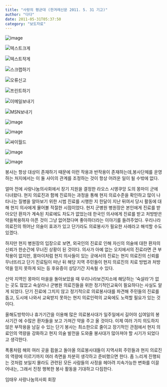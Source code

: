 ```yaml
---
title: "사랑의 평균대 (한겨레신문 2011. 5. 31 기고)"
author: "다다"
date: 2011-05-31T05:37:50
category: "보도자료"
---
```


![image](/files/attach/img.hani.co.kr/section-image/05/news2/space.gif)

![텍스트크게](/files/attach/img.hani.co.kr/section-image/11/news/btn_textb.gif)

![텍스트작게](/files/attach/img.hani.co.kr/section-image/11/news/btn_texts.gif)

![스크랩하기](/files/attach/img.hani.co.kr/section-image/11/news/btn_scrap.gif)

![오류신고](/files/attach/img.hani.co.kr/section-image/11/news/btn_ermail.gif)

![프린트하기](/files/attach/img.hani.co.kr/section-image/11/news/btn_print.gif)

![이메일보내기](/files/attach/img.hani.co.kr/section-image/11/news/btn_email.gif)

![MSN보내기](/files/attach/img.hani.co.kr/section-image/11/news/btn_msn.gif)

![image](/files/attach/img.hani.co.kr/section-image/10/news/btn2_me2day.gif)

![image](/files/attach/img.hani.co.kr/section-image/10/news/btn2_twitter.gif)

![싸이월드](/files/attach/img.hani.co.kr/section-image/10/news/btn2_gonggam.gif)

![image](/files/attach/img.hani.co.kr/section-image/10/news/btn2_facebook.gif)

![image](/files/attach/imgdb/resize/2011/0531/00393267501_20110531.JPG)

봉사는 항상 대상이 존재하기 때문에 이런 작용과 반작용이 존재하는데,봉사단체를 운영하는 처지에서는 이 둘 사이의 관계를 조정하는 것이 항상 어려운 일이 될 수밖에 없다.

얼마 전에 사랑나눔의사회에서 장기 지원을 결정한 라오스 시엥쿠앙 도의 몽마이 군에 다녀왔다. 현지 의료진과 함께 진료하는 과정을 통해 현지 의료수준을 확인하고 많이 나타나는 질병을 알아보기 위한 시범 진료를 시행한 지 한달이 지난 뒤여서 당시 활동에 대해 현지 의사에게 물어볼 적절한 시점이었다. 현지 군병원 병원장은 본인에게 진료를 받아오던 환자가 계속된 치료에도 차도가 없었는데 한국인 의사에게 진료를 받고 처방받은 약을복용하자 아픈 것이 그냥 없어졌다며 좋아하더라는 이야기를 들려주었다. 우리나라 의료진의 뛰어난 의술이 효과가 있고 단기라도 의료봉사가 필요한 사례라고 해석할 수도 있겠다.

하지만 현지 병원장의 입장으로 보면, 외국인의 진료로 인해 자신의 의술에 대한 환자의 신뢰가 한순간에 무너진 상황이 된 것이다. 의사가 아예 없는 오지에서의 진료라면 큰 부작용이 없지만, 몽마이처럼 현지 의사들이 있는 곳에서의 진료는 현지 의료진의 신뢰를 무너뜨리고 단기 진료팀이 떠난 뒤 해당 지역 주민들이 현지 의료진의 치료 방법과 처방약을 믿지 못하게 되는 등 후유증이 상당기간 지속될 수 있다.

산악 지역인 몽마이 마을을 돌아보았을 때 우리나라보건지소에 해당하는 ‘숙살라’가 없는 곳도 많았고 숙살라나 군병원 의료진들을 위한 정기적인교육이 필요하다는 사실도 알게 되었다. 단기 진료에 그치지 않고 정기적으로 의료봉사대를 파견해 주민들의 진료를 돕고, 도시에 나와서 교육받지 못하는 현지 의료인력의 교육에도 노력할 필요가 있는 것이다.

올해도방학이나 휴가기간을 이용해 많은 의료봉사대가 일주일에서 길어야 십여일의 봉사기간 에 수많은 환자들을 보고 가져간 약을 주고 올 것이다. 이제 여러 가지 의도하지 않은 부작용을 남길 수 있는 단기 봉사는 최소한으로 줄이고 장기적인 관점에서 현지 의료인의 역량을 강화하고 현지 의술 발전을 도와줄 봉사대가 많아져야 할 시기가 되었다고 생각한다.

폭풍처럼 해외 여러 곳을 휩쓸고 돌아올 의료봉사대들이 지역사회 주민들과 현지 의료진의 역량에 이르기까지 여러 측면을 차분히 생각하고 준비했으면 한다. 좀 느리게 진행되는 것처럼 보일지 몰라도 관련된 모든 사람들의 사정을 헤아려 지속가능한 변화를 이끌어내는, 그래서 진정 행복한 봉사 활동을 기대하고 다짐한다.

임태우 사랑나눔의사회 회장
